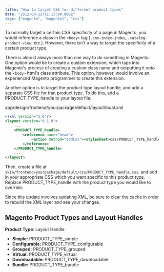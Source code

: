 ```yaml
---
title: "How to target CSS for different product types"
date: "2012-03-12T11:13:00.000Z"
tags: ["magento", "magento1", "css"]
---
```


To normally target a certain CSS specificity of a page in Magento, you would reference a class in the `<body>` tag (`.cms-index-index`, `.catalog-product-view`, etc.). However, there isn't a way to target the specificity of a certain product type.

There is almost always more than one way to do something in Magento. One option would be to create a custom extension, which taps into Magento's process of creating a custom class name and outputting it onto the `<body>` html's class attribute. This option, however, would involve an experienced Magento programmer to create this extension.

Another option is to target the product type layout handle, and add a separate CSS file for that product type. To do this, add a PRODUCT\_TYPE\_handle to your layout file:

<div class="gatsby-code-title">app/design/frontend/yourpackage/default/layout/local.xml</div>

```xml
<?xml version="1.0"?>
<layout version="0.1.0">
    ...
    <PRODUCT_TYPE_handle>
        <reference name="head">
            <action method="addCss"><stylesheet>css/PRODUCT_TYPE_handle.css</stylesheet></action> // highlight-line
        </reference>
    </PRODUCT_TYPE_handle>
    ...
</layout>
```

Then, create a file at `skin/frontend/yourpackage/default/css/PRODUCT_TYPE_handle.css`, and add in your appropriate CSS which you want specific to this product type. Replace PRODUCT_TYPE_handle with the product type you would like to override.

Since this update involves updating XML, be sure to clear the cache in order to rebuild the XML layer and see your changes.

## Magento Product Types and Layout Handles

**Product Type**: Layout Handle

- **Simple:** PRODUCT\_TYPE\_simple
- **Configurable:** PRODUCT\_TYPE\_configurable
- **Grouped:** PRODUCT\_TYPE\_grouped
- **Virtual:** PRODUCT\_TYPE\_virtual
- **Downloadable:** PRODUCT\_TYPE\_downloadable
- **Bundle:** PRODUCT\_TYPE\_bundle
